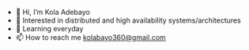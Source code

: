 - 👋 Hi, I’m Kola Adebayo
- 👀 Interested in distributed and high availability systems/architectures
- 🌱 Learning everyday
- 📫 How to reach me kolabayo360@gmail.com

<!---
windevkay/windevkay is a ✨ special ✨ repository because its `README.md` (this file) appears on your GitHub profile.
You can click the Preview link to take a look at your changes.
--->

